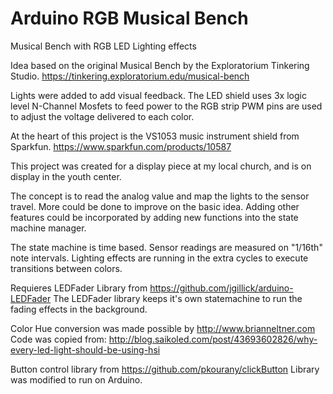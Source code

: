 # Arduino RGB Musical Bench
Musical Bench with RGB LED Lighting effects

Idea based on the original Musical Bench by the Exploratorium Tinkering Studio.
 https://tinkering.exploratorium.edu/musical-bench
 
Lights were added to add visual feedback.
The LED shield uses 3x logic level N-Channel Mosfets to feed power to the RGB strip
PWM pins are used to adjust the voltage delivered to each color.
 
At the heart of this project is the VS1053 music instrument shield from Sparkfun.
 https://www.sparkfun.com/products/10587
 
This project was created for a display piece at my local church, and is on display in the youth center.
 
The concept is to read the analog value and map the lights to the sensor travel.
More could be done to improve on the basic idea.
Adding other features could be incorporated by adding new functions into the state machine manager.
 
The state machine is time based.
Sensor readings are measured on "1/16th" note intervals.
Lighting effects are running in the extra cycles to execute transitions between colors.
 
Requieres LEDFader Library from https://github.com/jgillick/arduino-LEDFader
The LEDFader library keeps it's own statemachine to run the fading effects in the background.
 
Color Hue conversion was made possible by http://www.brianneltner.com
Code was copied from: http://blog.saikoled.com/post/43693602826/why-every-led-light-should-be-using-hsi
 
Button control library from https://github.com/pkourany/clickButton
Library was modified to run on Arduino.
